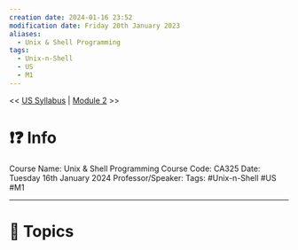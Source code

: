 ```yaml
---
creation date: 2024-01-16 23:52
modification date: Friday 20th January 2023
aliases:
  - Unix & Shell Programming
tags:
  - Unix-n-Shell
  - US
  - M1
---
```


<< [US Syllabus](Sem_6/Unix%20&%20Shell%20Programming/index.md) | [Module 2](Sem_6/Unix%20&%20Shell%20Programming/Notes/Module_2.md) >>

# ❗❓ Info
Course Name: Unix & Shell Programming
Course Code: CA325
Date: Tuesday 16th January 2024
Professor/Speaker: 
Tags: #Unix-n-Shell #US #M1

---
# 📃 Topics